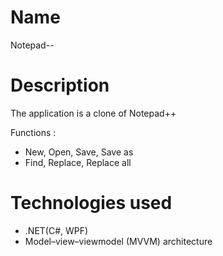# Name
Notepad--

# Description
The application is a clone of Notepad++

Functions :
 - New, Open, Save, Save as
 - Find, Replace, Replace all
   
# Technologies used
 - .NET(C#, WPF)
 - Model–view–viewmodel (MVVM) architecture
